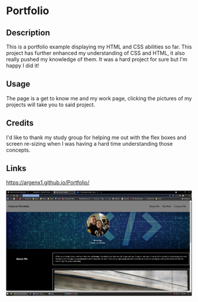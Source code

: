 # Portfolio

## Description

This is a portfolio example displaying my HTML and CSS abilities so far.
This project has further enhanced my understanding of CSS and HTML, it also really pushed my knowledge of them.
It was a hard project for sure but I'm happy I did it!

## Usage

The page is a get to know me and my work page, clicking the pictures of my projects will take you to said project.

## Credits

I'd like to thank my study group for helping me out with the flex boxes and screen re-sizing when I was having a hard time understanding those concepts.

## Links

https://argenx1.github.io/Portfolio/

![portfolio-screenshot](Assets\screenshot.jpg)